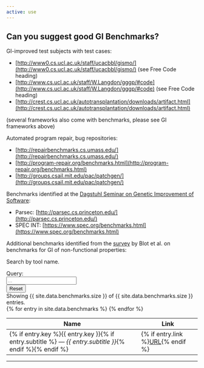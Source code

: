 ```yaml
---
active: use
---
```


## Can you suggest good GI Benchmarks?

GI-improved test subjects with test cases:
- [http://www0.cs.ucl.ac.uk/staff/ucacbbl/gismo/](http://www0.cs.ucl.ac.uk/staff/ucacbbl/gismo/) (see Free Code heading)
- [http://www.cs.ucl.ac.uk/staff/W.Langdon/gggp/#code](http://www.cs.ucl.ac.uk/staff/W.Langdon/gggp/#code) (see Free Code heading)
- [http://crest.cs.ucl.ac.uk/autotransplantation/downloads/artifact.html](http://crest.cs.ucl.ac.uk/autotransplantation/downloads/artifact.html)

(several frameworks also come with benchmarks, please see GI frameworks above)

Automated program repair, bug repositories:
- [http://repairbenchmarks.cs.umass.edu/](http://repairbenchmarks.cs.umass.edu/)
- [http://program-repair.org/benchmarks.html](http://program-repair.org/benchmarks.html)
- [http://groups.csail.mit.edu/pac/patchgen/](http://groups.csail.mit.edu/pac/patchgen/)

Benchmarks identified at the [Dagstuhl Seminar on Genetic Improvement of Software](https://www.dagstuhl.de/en/program/calendar/semhp/?semnr=18052):
- Parsec: [http://parsec.cs.princeton.edu/](http://parsec.cs.princeton.edu/)
- SPEC INT: [https://www.spec.org/benchmarks.html](https://www.spec.org/benchmarks.html)

Additional benchmarks identified from the [survey](https://arxiv.org/abs/2212.08540) by Blot et al. on benchmarks for GI of non-functional properties:

Search by tool name.

<div class="input-group mb-3">
  <div class="input-group-prepend">
    <span class="input-group-text" id="basic-addon1">Query:</span>
      </div>
  <input type="text" id="search" class="form-control" placeholder="..." onkeyup="search()">
  <div class="input-group-append">
    <input type="reset" class="btn btn-outline-secondary" onclick="force('')">
  </div>
</div>

<div>
  Showing <span id="counter">{{ site.data.benchmarks.size }}</span> of {{ site.data.benchmarks.size }} entries.
</div>

<table id="benchmarks" class="table table-responsive benchmarks" style="max-width: 100%">
  <thead>
    <tr>
      <th>Name</th>
      <th>Link</th>
    </tr>
  </thead>
  <tbody>{% for entry in site.data.benchmarks %}
    <tr data-search="key={{ entry.key }}">
      <td title="{{ entry.key }}">{% if entry.key %}{{ entry.key }}{% if entry.subtitle %} &mdash; <i>{{ entry.subtitle }}</i>{% endif %}{% endif %} </td>
      <td>{% if entry.link %}<a class="badge badge-primary" target="_blank" href="{{ entry.link }}">URL</a>{% endif %}</td>
    </tr>{% endfor %}
  </tbody>
</table>


---


<script>
// https://stackoverflow.com/questions/3160277/jquery-table-sort
$('th').each(function (col) {
  $(this).hover(
    function () {$(this).addClass('focus');},
    function () {$(this).removeClass('focus');}
  );
  $(this).click(function () {
    if ($(this).is('.asc')) {
      $(this).removeClass('asc');
      $(this).addClass('desc selected');
      sortOrder = -1;
    } else {
      $(this).addClass('asc selected');
      $(this).removeClass('desc');
      sortOrder = 1;
    }
    $(this).siblings().removeClass('asc selected');
    $(this).siblings().removeClass('desc selected');
    var arrData = $('table').find('tbody >tr:has(td)').get();
    $.each(arrData, function (index, row) {
      $(row).data('sort', $(row).children('td').eq(col).text().toUpperCase());
    });
    arrData.sort(function (a, b) {
      var val1 = $(a).data('sort');
      var val2 = $(b).data('sort');
      if ($.isNumeric(val1) && $.isNumeric(val2))
        return sortOrder == 1 ? val1 - val2 : val2 - val1;
      else
        return (val1 < val2) ? -sortOrder : (val1 > val2) ? sortOrder : 0;
    });
    $.each(arrData, function (index, row) {
      $('tbody').append(row);
    });
  });
});

function search() {
  var chunks = $("input#search").val().toUpperCase().match(/(?:[^\s"]+|"[^"]*")+/g)
  if (chunks) {
    chunks = chunks.map(c => c.replace(/\"/g, ""));
  }

  var counter = 0
  $("tbody tr").each(function() {
    var s = $(this).data("search");
    var show = true;
    if (chunks) {
      for (c of chunks) {
        if (s.toUpperCase().indexOf(c) == -1) {
          show = false;
        }
      }
      if (show) {
        $(this).show();
        counter += 1;
      } else {
        $(this).hide();
      }
    } else {
      $(this).show();
      counter += 1;
    }
    $("span#counter").text(counter);
  });
}

function force(s) {
  $("input#search").val(s);
  search();
  return false;
}

var query = (new URLSearchParams(window.location.search)).get("q");
if (query) {
  force(query)
}
</script>




<!-- - [ACLib](http://aclib.net/)
- AMD SDK
- [Angha](https://github.com/brenocfg/AnghaBench)
- [benchFFTW](https://github.com/FFTW/benchfft)
- blas
- [cBench](https://github.com/aorogat/CBench)
- CHAOS
- [Chisel](https://github.com/aspire-project/chisel-bench)
- [Coreutils](https://github.com/coreutils/coreutils)
- CUDA SDK
- [DaCapo](https://github.com/dacapobench/dacapobench)
- [DENBench](https://www.eembc.org/denbench/)
- [Dhrystone](https://github.com/sifive/benchmark-dhrystone)
- DSPstone
- eispack
- F-Droid
- [FDTD](https://github.com/Sable/fdtd-benchmark)
- FMM
- Fontana
- [GPGPU-Sim](https://github.com/gpgpu-sim/ispass2009-benchmarks)
- Grinder
- Habanero-Java
- [hompack](https://github.com/jacobwilliams/HOMPACK90)
- Honeywell
- Jade
- JavaBenchmarkEmbedded
- [Java Grande](https://github.com/sparkoo/Java-Grande-JMH)
- JetStream
- JSTAMP
- Livermore Loops
- LoneStar
- Malardalen
- MediaBench
- [MGMRES](https://github.com/NORCE-Energy/mgmres)
- [MiBench](https://github.com/embecosm/mibench)
- MPEG-1
- MySQL
- NAS
- NERSC
- Nginx
- Nvidia SDK
- nwchem
- [Octane](https://github.com/chromium/octane)
- [Olden](https://github.com/compor/olden)
- [Parboil](http://impact.crhc.illinois.edu/parboil/parboil.aspx)
- PARMS
- PeleC
- Perfect Club
- Perl Oasis
- PhysicsBench
- [PolyBench](https://github.com/MatthiasJReisinger/PolyBenchC-4.2.1)
- Polyhedron
- [RAJAPerf](https://github.com/LLNL/RAJAPerf)
- RawBench
- RiCeps
- Rodinia
- Scala DaCapo
- [SHOC](https://github.com/vetter/shoc)
- [SIR](https://github.com/gstonge/SIR-benchmark)
- SNU-RT
- [SparseBench](https://github.com/idharmateja/sparse-bench)
- SPECjbb
- [SPECjvm](https://github.com/connorimes/SPECjvm2008)
- [Spike](https://github.com/lzrvch/spikebench)
- [SPLASH](https://github.com/SakalisC/Splash-3)
- SunSpider
- [UTDSP](https://www.eecg.toronto.edu/~corinna/DSP/infrastructure/UTDSP.html)
- Wetstone

<div class="alert alert-info" role="alert">
  <b>The data on this page is incomplete.</b> (you can help by <a href="{{ "/community/contribute" | relative_url }}">expanding it</a>)
</div> -->
